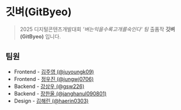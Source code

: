 # 깃벼(GitByeo)
> 2025 디지털콘텐츠개발대회 *'벼는익을수록고개를숙인다' 팀* 출품작 **깃벼(GitByeo)** 입니다.

## 팀원
- Frontend - [김주영 (@juyoungk09)](https://github.com/juyoungk09)
- Frontend - [정우진 (@jungwj0706)](https://github.com/jungwj0706)
- Backend - [강상우 (@gsw226)](https://github.com/gsw226)
- Backend - [장한울 (@janghanul090801)](https://github.com/janghanul090801)
- Design - [김해린 (@haerin0303)](https://github.com/haerin0303)
